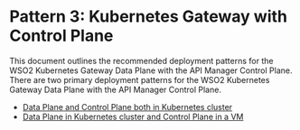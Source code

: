 # Pattern 3: Kubernetes Gateway with Control Plane

This document outlines the recommended deployment patterns for the WSO2 Kubernetes Gateway Data Plane with the API Manager Control Plane. There are two primary deployment patterns for the WSO2 Kubernetes Gateway Data Plane with the API Manager Control Plane.

* [Data Plane and Control Plane both in Kubernetes cluster](../../setup/deployment/apk-with-apim-cp-deployment-patterns-k8s.md)
* [Data Plane in Kubernetes cluster and Control Plane in a VM](../../setup/deployment/apk-with-apim-cp-deployment-patterns-vm.md)

